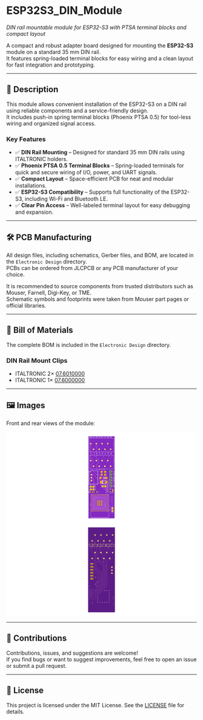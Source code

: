 # ESP32S3_DIN_Module  
*DIN rail mountable module for ESP32-S3 with PTSA terminal blocks and compact layout*

A compact and robust adapter board designed for mounting the **ESP32-S3** module on a standard 35 mm DIN rail.  
It features spring-loaded terminal blocks for easy wiring and a clean layout for fast integration and prototyping.

---

## 🔧 Description

This module allows convenient installation of the ESP32-S3 on a DIN rail using reliable components and a service-friendly design.  
It includes push-in spring terminal blocks (Phoenix PTSA 0.5) for tool-less wiring and organized signal access.

### Key Features

- ✅ **DIN Rail Mounting** – Designed for standard 35 mm DIN rails using ITALTRONIC holders.  
- ✅ **Phoenix PTSA 0.5 Terminal Blocks** – Spring-loaded terminals for quick and secure wiring of I/O, power, and UART signals.  
- ✅ **Compact Layout** – Space-efficient PCB for neat and modular installations.  
- ✅ **ESP32-S3 Compatibility** – Supports full functionality of the ESP32-S3, including Wi-Fi and Bluetooth LE.  
- ✅ **Clear Pin Access** – Well-labeled terminal layout for easy debugging and expansion.

---

## 🛠️ PCB Manufacturing

All design files, including schematics, Gerber files, and BOM, are located in the `Electronic Design` directory.  
PCBs can be ordered from JLCPCB or any PCB manufacturer of your choice.

It is recommended to source components from trusted distributors such as Mouser, Farnell, Digi-Key, or TME.  
Schematic symbols and footprints were taken from Mouser part pages or official libraries.

---

## 🧾 Bill of Materials

The complete BOM is included in the `Electronic Design` directory.

### DIN Rail Mount Clips

- ITALTRONIC 2× [07.6010000](https://www.italtronic.com/en/products/din-rail-supports/07-6010000)  
- ITALTRONIC 1× [07.6000000](https://www.italtronic.com/en/products/din-rail-supports/07-6000000)

---

## 🖼️ Images

Front and rear views of the module:

![ESP32S3 DIN Front](./Images/ESP32S3_DIN_MODULE_front.png)  
![ESP32S3 DIN Rear](./Images/ESP32S3_DIN_MODULE_rear.png)

---

## 🤝 Contributions

Contributions, issues, and suggestions are welcome!  
If you find bugs or want to suggest improvements, feel free to open an issue or submit a pull request.

---

## 📜 License

This project is licensed under the MIT License. See the [LICENSE](./LICENSE) file for details.
